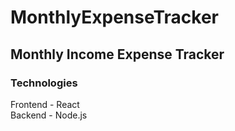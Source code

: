 # MonthlyExpenseTracker
## Monthly Income Expense Tracker
### Technologies
Frontend - React \
Backend - Node.js
